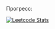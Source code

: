 Прогресс: 

[![Leetcode Stats](https://leetcard.jacoblin.cool/olia-schev)](https://leetcode.com/olia-schev)
